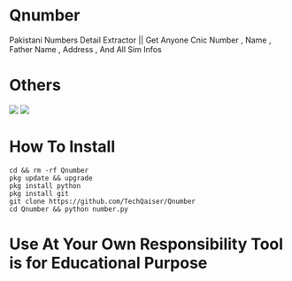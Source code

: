 # Qnumber
Pakistani Numbers Detail Extractor || Get Anyone Cnic Number , Name , Father Name , Address , And All Sim Infos

# Others 
    
<img src="https://img.shields.io/badge/Free-TooI-blueviolet"> 

<img src="https://img.shields.io/badge/Qaiser Abbas Official-Tool-greenviolet"> 

# How To Install
```
cd && rm -rf Qnumber 
pkg update && upgrade
pkg install python
pkg install git
git clone https://github.com/TechQaiser/Qnumber
cd Qnumber && python number.py

```

# Use At Your Own Responsibility Tool is for Educational Purpose
